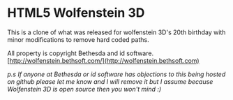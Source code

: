 HTML5 Wolfenstein 3D
======================

This is a clone of what was released for wolfenstein 3D's 20th birthday with minor modifications to remove hard coded paths. 

All property is copyright Bethesda and id software.
[http://wolfenstein.bethsoft.com/](http://wolfenstein.bethsoft.com)

_p.s If anyone at Bethesda or id software has objections to this being hosted on github please let me know and I will remove it but I assume because Wolfenstein 3D is open source then you won't mind :)_
